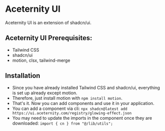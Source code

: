 # Aceternity UI

Aceternity UI is an extension of shadcn/ui.

## Aceternity UI Prerequisites:
* Tailwind CSS
* shadcn/ui
* motion, clsx, tailwind-merge

## Installation

* Since you have already installed Tailwind CSS and shadcn/ui, everything is set up already except motion.
* Therefore, just install motion with `npm install motion`.
* That's it. Now you can add components and use it in your application.
* You can add a component via cli: `npx shadcn@latest add https://ui.aceternity.com/registry/glowing-effect.json`
* You may need to update the imports in the component once they are downloaded: `import { cn } from "@/lib/utils";`

